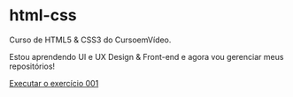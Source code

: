 # html-css
 Curso de HTML5 & CSS3 do CursoemVídeo.

 Estou aprendendo UI e UX Design & Front-end e agora vou gerenciar meus repositórios!

 <a href= "https://matheushslima.github.io/html-css/exercicios/ex001/index.html"> Executar o exercício 001</a>
